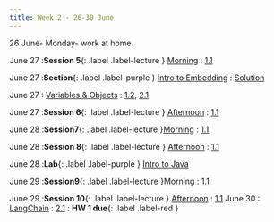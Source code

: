 ```yaml
---
title: Week 2 - 26-30 June
---
```

26 June- Monday- work at home

June 27
:**Session 5**{: .label .label-lecture } [Morning](../_lecture/ses5-June27-Tu-morn-LBL.md)
  : [1.1](#)

June 27
:**Section**{: .label .label-purple } [Intro to Embedding](./lecture/lec10)
  : [Solution](#)

June 27
: [Variables & Objects](#)
  : [1.2](#), [2.1](#)

June 27
:**Session 6**{: .label .label-lecture } [Afternoon](../_lecture/ses6-June27-Tu-aft-DT.md)
  : [1.1](#)

June 28 
:**Session7**{: .label .label-lecture }[Morning](../_lecture/ses7-Ju28Wam-CSI.md)
  : [1.1](#)

June 28
:**Session 8**{: .label .label-lecture } [Afternoon](../_lecture/ses8-Ju28wpmS.md)
  : [1.1](#)

June 28 
:**Lab**{: .label .label-purple } [Intro to Java](#)

June 29 
:**Session9**{: .label .label-lecture }[Morning](../_lecture/ses9-Ju29Tham.md)
  : [1.1](#)

June 29
:**Session 10**{: .label .label-lecture } [Afternoon](../_lecture/ses10ju29thpm.md)
  : [1.1](#)
June 30
: [LangChain](#)
  : [2.1](#)
: **HW 1 due**{: .label .label-red }


